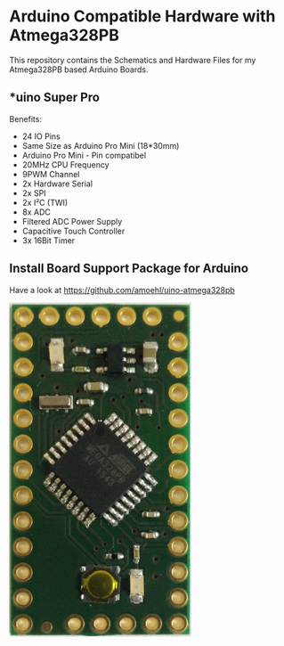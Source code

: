 # Arduino Compatible Hardware with Atmega328PB

This repository contains the Schematics and Hardware Files for my 
Atmega328PB based Arduino Boards. 

## *uino Super Pro
Benefits:

- 24 IO Pins
- Same Size as Arduino Pro Mini (18*30mm)
- Arduino Pro Mini - Pin compatibel 
- 20MHz CPU Frequency
- 9PWM Channel
- 2x Hardware Serial
- 2x SPI
- 2x I²C (TWI)
- 8x ADC
- Filtered ADC Power Supply
- Capacitive Touch Controller
- 3x 16Bit Timer

## Install Board Support Package for Arduino
Have a look at https://github.com/amoehl/uino-atmega328pb

![alt tag](https://raw.githubusercontent.com/amoehl/uino-hardware/master/super_pro_600.png)




